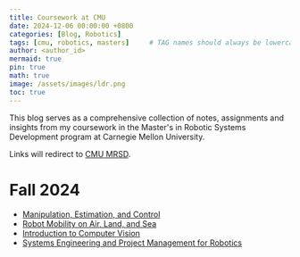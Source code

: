 ```yaml
---
title: Coursework at CMU
date: 2024-12-06 00:00:00 +0800
categories: [Blog, Robotics]
tags: [cmu, robotics, masters]     # TAG names should always be lowercase
author: <author_id>
mermaid: true
pin: true
math: true
image: /assets/images/ldr.png
toc: true
---
```


This blog serves as a comprehensive collection of notes, assignments and insights from my coursework in the Master's in Robotic Systems Development program at Carnegie Mellon University.

Links will redirect to [CMU MRSD](https://bhaswanth-a.github.io/cmu/).

# Fall 2024
- [Manipulation, Estimation, and Control](https://bhaswanth-a.github.io/posts/mec-24/)
- [Robot Mobility on Air, Land, and Sea](https://bhaswanth-a.github.io/posts/mobility-24/)
- [Introduction to Computer Vision](https://bhaswanth-a.github.io/posts/computer-vision-24/)
- [Systems Engineering and Project Management for Robotics](https://bhaswanth-a.github.io/posts/systems-engineering-24/)

